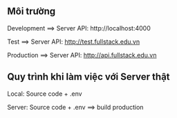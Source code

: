 ## Môi trường

Development
==> Server API: http://localhost:4000

Test
==> Server API: http://test.fullstack.edu.vn

Production
==> Server API: http://api.fullstack.edu.vn


## Quy trình khi làm việc với Server thật

Local: Source code + .env

Server: Source code + .env ==> build production 

